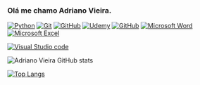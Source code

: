 ### Olá me chamo Adriano Vieira.
[![Python](https://img.shields.io/badge/Python-3776AB?style=for-the-badge&logo=python&logoColor=white)](https://www.python.org/)
[![Git](https://img.shields.io/badge/GIT-E44C30?style=for-the-badge&logo=git&logoColor=white)]()
[![GitHub](https://img.shields.io/badge/GitHub-100000?style=for-the-badge&logo=github&logoColor=white)](https://github.com/)
[![Udemy](https://img.shields.io/badge/Udemy-EC5252?style=for-the-badge&logo=Udemy&logoColor=white)](https://www.udemy.com/)
[![GitHub](https://img.shields.io/badge/Coursera-0056D2?style=for-the-badge&logo=Coursera&logoColor=white)](https://www.coursera.org/)
[![Microsoft Word](https://img.shields.io/badge/Microsoft_Word-2B579A?style=for-the-badge&logo=microsoft-word&logoColor=white)]()
[![Microsoft Excel](https://img.shields.io/badge/Microsoft_Excel-217346?style=for-the-badge&logo=microsoft-excel&logoColor=white)]()

[![Visual Studio code](https://img.shields.io/badge/Visual_Studio-5C2D91?style=for-the-badge&logo=visual%20studio&logoColor=white)]()
[![]()]()

![Adriano Vieira GitHub stats](https://github-readme-stats.vercel.app/api?username=AdrianoVN&show_icons=true&theme=tokyonight)

[![Top Langs](https://github-readme-stats.vercel.app/api/top-langs/?username=AdrianoVN&hide_progress=true)](https://github.com/AdrianoVN/github-readme-stats)

<!--
**AdrianoVN/AdrianoVN** is a ✨ _special_ ✨ repository because its `README.md` (this file) appears on your GitHub profile.

Here are some ideas to get you started:

- 🔭 I’m currently working on ...
- 🌱 I’m currently learning ...
- 👯 I’m looking to collaborate on ...
- 🤔 I’m looking for help with ...
- 💬 Ask me about ...
- 📫 How to reach me: ...
- 😄 Pronouns: ...
- ⚡ Fun fact: ...
-->
